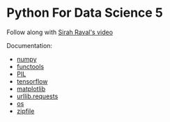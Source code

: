 # Python For Data Science 5

Follow along with [Sirah Raval's video](https://www.youtube.com/watch?v=MrBzgvUNr4w&index=5&list=PL2-dafEMk2A6QKz1mrk1uIGfHkC1zZ6UU)

Documentation:
- [numpy](https://docs.scipy.org/doc/numpy/user/index.html)
- [functools](https://docs.python.org/3/library/functools.html)
- [PIL](https://stackoverflow.com/questions/20060096/installing-pil-with-pip)
- [tensorflow](https://www.tensorflow.org/api_docs/python/)
- [matplotlib](https://matplotlib.org/contents.html)
- [urllib.requests](https://pypi.python.org/pypi/urllib3)
- [os](https://docs.python.org/3/library/os.html)
- [zipfile](https://docs.python.org/3/library/zipfile.html)

